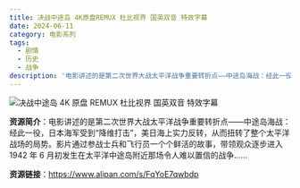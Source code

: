 ```yaml
---
title: 决战中途岛 4K原盘REMUX 杜比视界 国英双音 特效字幕
date: 2024-06-11
category: 电影系列
tags:
  - 剧情
  - 历史
  - 战争
description: '电影讲述的是第二次世界大战太平洋战争重要转折点——中途岛海战：经此一役，日本海军受到“降维打击”，美日海上实力反转，从而扭转了整个太平洋战场的局势。影片通过参战士兵和飞行员一个个鲜活的故事，带领观众逐步进入 1942 年 6 月初发生在太平洋中途岛附近那场令人难以置信的战争……'
---
```


![决战中途岛 4K 原盘 REMUX 杜比视界 国英双音 特效字幕](https://p9.itc.cn/images01/20230728/b800350349a447eca6ddefdf989eaa8c.jpeg)

**资源简介**：电影讲述的是第二次世界大战太平洋战争重要转折点——中途岛海战：经此一役，日本海军受到“降维打击”，美日海上实力反转，从而扭转了整个太平洋战场的局势。影片通过参战士兵和飞行员一个个鲜活的故事，带领观众逐步进入 1942 年 6 月初发生在太平洋中途岛附近那场令人难以置信的战争……

**资源链接**：https://www.alipan.com/s/FqYoE7qwbdp
